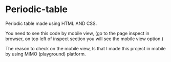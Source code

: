 # Periodic-table
Periodic table made using HTML AND CSS.

You need to see this code by mobile view, (go to the page inspect in browser, on top left of inspect section you will see the mobile view option.)

The reason to check on the mobile view, Is that I made this project in mobile by using MIMO (playground) platform. 
